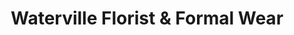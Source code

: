 ---
title: "Waterville Florist & Formal Wear"
url: /watervile/waterville-florist-and-formal-wear/
shop: florist
---